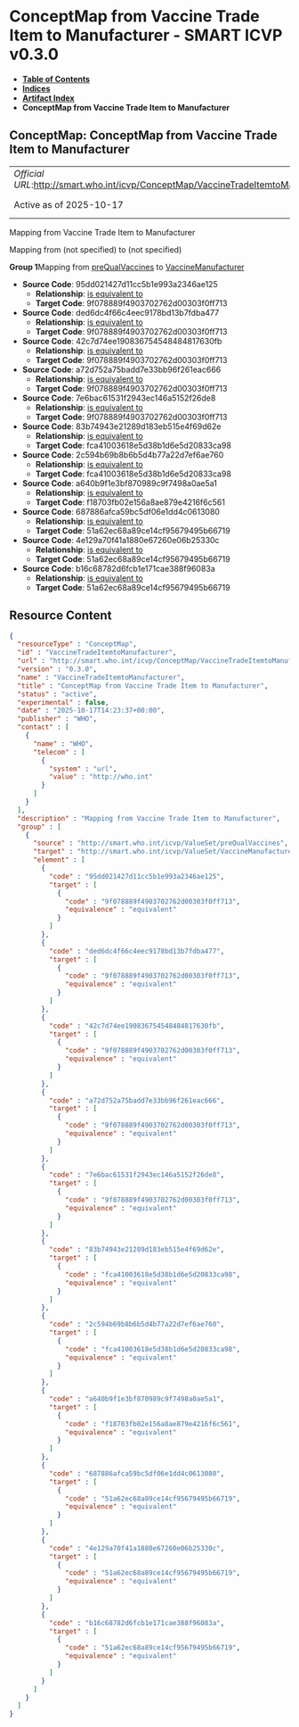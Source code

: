 # ConceptMap from Vaccine Trade Item to Manufacturer - SMART ICVP v0.3.0

* [**Table of Contents**](toc.md)
* [**Indices**](indices.md)
* [**Artifact Index**](artifacts.md)
* **ConceptMap from Vaccine Trade Item to Manufacturer**

## ConceptMap: ConceptMap from Vaccine Trade Item to Manufacturer 

| | |
| :--- | :--- |
| *Official URL*:http://smart.who.int/icvp/ConceptMap/VaccineTradeItemtoManufacturer | *Version*:0.3.0 |
| Active as of 2025-10-17 | *Computable Name*:VaccineTradeItemtoManufacturer |

 
Mapping from Vaccine Trade Item to Manufacturer 

Mapping from (not specified) to (not specified)

**Group 1**Mapping from [preQualVaccines](ValueSet-preQualVaccines.md) to [VaccineManufacturer](ValueSet-VaccineManufacturer.md)

* **Source Code**: 95dd021427d11cc5b1e993a2346ae125
  * **Relationship**: [is equivalent to](http://hl7.org/fhir/R5/codesystem-concept-map-relationship.html#equivalent)
  * **Target Code**: 9f078889f4903702762d00303f0ff713
* **Source Code**: ded6dc4f66c4eec9178bd13b7fdba477
  * **Relationship**: [is equivalent to](http://hl7.org/fhir/R5/codesystem-concept-map-relationship.html#equivalent)
  * **Target Code**: 9f078889f4903702762d00303f0ff713
* **Source Code**: 42c7d74ee190836754548484817630fb
  * **Relationship**: [is equivalent to](http://hl7.org/fhir/R5/codesystem-concept-map-relationship.html#equivalent)
  * **Target Code**: 9f078889f4903702762d00303f0ff713
* **Source Code**: a72d752a75badd7e33bb96f261eac666
  * **Relationship**: [is equivalent to](http://hl7.org/fhir/R5/codesystem-concept-map-relationship.html#equivalent)
  * **Target Code**: 9f078889f4903702762d00303f0ff713
* **Source Code**: 7e6bac61531f2943ec146a5152f26de8
  * **Relationship**: [is equivalent to](http://hl7.org/fhir/R5/codesystem-concept-map-relationship.html#equivalent)
  * **Target Code**: 9f078889f4903702762d00303f0ff713
* **Source Code**: 83b74943e21289d183eb515e4f69d62e
  * **Relationship**: [is equivalent to](http://hl7.org/fhir/R5/codesystem-concept-map-relationship.html#equivalent)
  * **Target Code**: fca41003618e5d38b1d6e5d20833ca98
* **Source Code**: 2c594b69b8b6b5d4b77a22d7ef6ae760
  * **Relationship**: [is equivalent to](http://hl7.org/fhir/R5/codesystem-concept-map-relationship.html#equivalent)
  * **Target Code**: fca41003618e5d38b1d6e5d20833ca98
* **Source Code**: a640b9f1e3bf870989c9f7498a0ae5a1
  * **Relationship**: [is equivalent to](http://hl7.org/fhir/R5/codesystem-concept-map-relationship.html#equivalent)
  * **Target Code**: f18703fb02e156a8ae879e4216f6c561
* **Source Code**: 687886afca59bc5df06e1dd4c0613080
  * **Relationship**: [is equivalent to](http://hl7.org/fhir/R5/codesystem-concept-map-relationship.html#equivalent)
  * **Target Code**: 51a62ec68a89ce14cf95679495b66719
* **Source Code**: 4e129a70f41a1880e67260e06b25330c
  * **Relationship**: [is equivalent to](http://hl7.org/fhir/R5/codesystem-concept-map-relationship.html#equivalent)
  * **Target Code**: 51a62ec68a89ce14cf95679495b66719
* **Source Code**: b16c68782d6fcb1e171cae388f96083a
  * **Relationship**: [is equivalent to](http://hl7.org/fhir/R5/codesystem-concept-map-relationship.html#equivalent)
  * **Target Code**: 51a62ec68a89ce14cf95679495b66719



## Resource Content

```json
{
  "resourceType" : "ConceptMap",
  "id" : "VaccineTradeItemtoManufacturer",
  "url" : "http://smart.who.int/icvp/ConceptMap/VaccineTradeItemtoManufacturer",
  "version" : "0.3.0",
  "name" : "VaccineTradeItemtoManufacturer",
  "title" : "ConceptMap from Vaccine Trade Item to Manufacturer",
  "status" : "active",
  "experimental" : false,
  "date" : "2025-10-17T14:23:37+00:00",
  "publisher" : "WHO",
  "contact" : [
    {
      "name" : "WHO",
      "telecom" : [
        {
          "system" : "url",
          "value" : "http://who.int"
        }
      ]
    }
  ],
  "description" : "Mapping from Vaccine Trade Item to Manufacturer",
  "group" : [
    {
      "source" : "http://smart.who.int/icvp/ValueSet/preQualVaccines",
      "target" : "http://smart.who.int/icvp/ValueSet/VaccineManufacturer",
      "element" : [
        {
          "code" : "95dd021427d11cc5b1e993a2346ae125",
          "target" : [
            {
              "code" : "9f078889f4903702762d00303f0ff713",
              "equivalence" : "equivalent"
            }
          ]
        },
        {
          "code" : "ded6dc4f66c4eec9178bd13b7fdba477",
          "target" : [
            {
              "code" : "9f078889f4903702762d00303f0ff713",
              "equivalence" : "equivalent"
            }
          ]
        },
        {
          "code" : "42c7d74ee190836754548484817630fb",
          "target" : [
            {
              "code" : "9f078889f4903702762d00303f0ff713",
              "equivalence" : "equivalent"
            }
          ]
        },
        {
          "code" : "a72d752a75badd7e33bb96f261eac666",
          "target" : [
            {
              "code" : "9f078889f4903702762d00303f0ff713",
              "equivalence" : "equivalent"
            }
          ]
        },
        {
          "code" : "7e6bac61531f2943ec146a5152f26de8",
          "target" : [
            {
              "code" : "9f078889f4903702762d00303f0ff713",
              "equivalence" : "equivalent"
            }
          ]
        },
        {
          "code" : "83b74943e21289d183eb515e4f69d62e",
          "target" : [
            {
              "code" : "fca41003618e5d38b1d6e5d20833ca98",
              "equivalence" : "equivalent"
            }
          ]
        },
        {
          "code" : "2c594b69b8b6b5d4b77a22d7ef6ae760",
          "target" : [
            {
              "code" : "fca41003618e5d38b1d6e5d20833ca98",
              "equivalence" : "equivalent"
            }
          ]
        },
        {
          "code" : "a640b9f1e3bf870989c9f7498a0ae5a1",
          "target" : [
            {
              "code" : "f18703fb02e156a8ae879e4216f6c561",
              "equivalence" : "equivalent"
            }
          ]
        },
        {
          "code" : "687886afca59bc5df06e1dd4c0613080",
          "target" : [
            {
              "code" : "51a62ec68a89ce14cf95679495b66719",
              "equivalence" : "equivalent"
            }
          ]
        },
        {
          "code" : "4e129a70f41a1880e67260e06b25330c",
          "target" : [
            {
              "code" : "51a62ec68a89ce14cf95679495b66719",
              "equivalence" : "equivalent"
            }
          ]
        },
        {
          "code" : "b16c68782d6fcb1e171cae388f96083a",
          "target" : [
            {
              "code" : "51a62ec68a89ce14cf95679495b66719",
              "equivalence" : "equivalent"
            }
          ]
        }
      ]
    }
  ]
}

```
